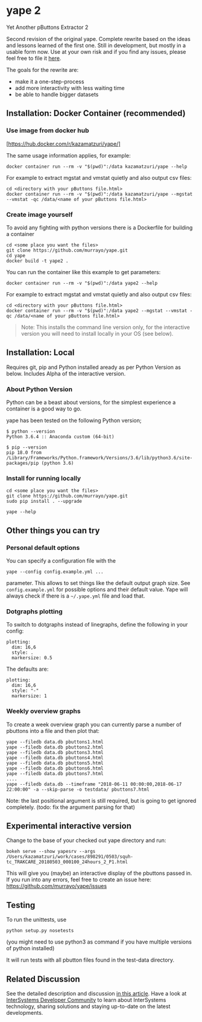 # yape 2

Yet Another pButtons Extractor 2

Second revision of the original yape. Complete rewrite based on the ideas and lessons learned of the first one. Still in development, but mostly in a usable form now. Use at your own risk and if you find any issues, please feel free to file it [here](https://github.com/murrayo/yape/issues).

The goals for the rewrite are:

- make it a one-step-process
- add more interactivity with less waiting time
- be able to handle bigger datasets


## Installation: Docker Container (recommended)

### Use image from docker hub


[https://hub.docker.com/r/kazamatzuri/yape/]

The same usage information applies, for example:

```
docker container run --rm -v "$(pwd)":/data kazamatzuri/yape --help
```

For example to extract mgstat and vmstat quietly and also output csv files:
```
cd <directory with your pButtons file.html>
docker container run --rm -v "$(pwd)":/data kazamatzuri/yape --mgstat --vmstat -qc /data/<name of your pButtons file.html>
```


### Create image yourself

To avoid any fighting with python versions there is a Dockerfile for building a container

```
cd <some place you want the files>
git clone https://github.com/murrayo/yape.git
cd yape
docker build -t yape2 .
```

You can run the container like this example to get parameters:
```
docker container run --rm -v "$(pwd)":/data yape2 --help
```

For example to extract mgstat and vmstat quietly and also output csv files:
```
cd <directory with your pButtons file.html>
docker container run --rm -v "$(pwd)":/data yape2 --mgstat --vmstat -qc /data/<name of your pButtons file.html>
```

>Note:
>This installs the command line version only, for the interactive version you will need to install locally in your OS (see below).



## Installation: Local

Requires git, pip and Python installed aready as per Python Version as below. Includes Alpha of the interactive version.

### About Python Version

Python can be a beast about versions, for the simplest experience a container is a good way to go.

yape has been tested on the following Python version;
```
$ python --version
Python 3.6.4 :: Anaconda custom (64-bit)

$ pip --version
pip 18.0 from /Library/Frameworks/Python.framework/Versions/3.6/lib/python3.6/site-packages/pip (python 3.6)
```

### Install for running locally

```
cd <some place you want the files>
git clone https://github.com/murrayo/yape.git
sudo pip install . --upgrade

yape --help
```

## Other things you can try

### Personal default options

You can specify a configuration file with the
```
yape --config config.example.yml ...
```
parameter. This allows to set things like the default output graph size. See `config.example.yml` for possible options and their default value.
Yape will always check if there is a `~/.yape.yml` file and load that.

### Dotgraphs plotting
To switch to dotgraphs instead of linegraphs, define the following in your config:
```
plotting:
  dim: 16,6
  style: .
  markersize: 0.5
```
The defaults are:
```
plotting:
  dim: 16,6
  style: "-"
  markersize: 1
```

### Weekly overview graphs

To create a week overview graph you can currently parse a number of pbuttons into a file and then plot that:
```
yape --filedb data.db pbuttons1.html
yape --filedb data.db pbuttons2.html
yape --filedb data.db pbuttons3.html
yape --filedb data.db pbuttons4.html
yape --filedb data.db pbuttons5.html
yape --filedb data.db pbuttons6.html
yape --filedb data.db pbuttons7.html
....
yape --filedb data.db --timeframe "2018-06-11 00:00:00,2018-06-17 22:00:00" -a --skip-parse -o testdata/ pbuttons7.html
```
Note: the last positional argument is still required, but is going to get ignored completely. (todo: fix the argument parsing for that)

## Experimental interactive version

Change to the base of your checked out yape directory and run:
```
bokeh serve --show yapesrv --args /Users/kazamatzuri/work/cases/898291/0503/squh-tc_TRAKCARE_20180503_000100_24hours_2_P1.html
```

This will give you (maybe) an interactive display of the pbuttons passed in. If you run into any errors, feel free to create an issue here: https://github.com/murrayo/yape/issues

## Testing

To run the unittests, use
```
python setup.py nosetests
```
(you might need to use python3 as command if you have multiple versions of python installed)

It will run tests with all pbutton files found in the test-data directory.

## Related Discussion

See the detailed description and discussion [in this article](https://community.intersystems.com/post/yape-yet-another-pbuttons-extractor-and-automatically-create-charts).
Have a look at [InterSystems Developer Community](community.intersystems.com) to learn about InterSystems technology, sharing solutions and staying up-to-date on the latest developments.
